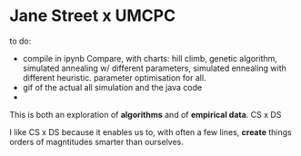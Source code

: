# Jane Street x UMCPC 

to do: 
- compile in ipynb
Compare, with charts: hill climb, genetic algorithm, simulated annealing w/ different parameters, simulated ennealing with different heuristic. parameter optimisation for all.
- gif of the actual all simulation and the java code
- 

[](https://github.com/jl33-ai/competitive-programming/blob/main/amandas-automaton/3d_rotation_scores_graph_final0.gif)


This is both an exploration of **algorithms** and of **empirical data**. 
CS x DS

I like CS x DS because it enables us to, with often a few lines, **create** things orders of magntitudes smarter than ourselves.
